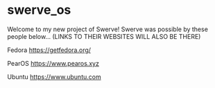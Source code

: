 # swerve_os
Welcome to my new project of Swerve! Swerve was possible by these people below... (LINKS TO THEIR WEBSITES WILL ALSO BE THERE) 


Fedora https://getfedora.org/

PearOS https://www.pearos.xyz

Ubuntu https://www.ubuntu.com
